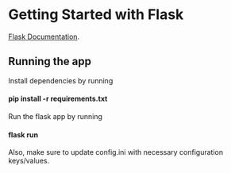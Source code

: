 # Getting Started with Flask

[Flask Documentation](https://flask.palletsprojects.com/en/2.2.x/).

## Running the app

Install dependencies by running

#### pip install -r requirements.txt

Run the flask app by running

#### flask run

Also, make sure to update config.ini with necessary configuration keys/values.
